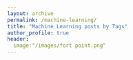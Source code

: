 ```yaml
---
layout: archive
permalink: /machine-learning/
title: "Machine Learning posts by Tags"
author_profile: true
header:
  image:"/images/fort point.png"
---
```

